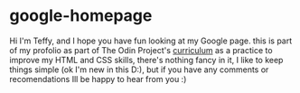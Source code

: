 # google-homepage
Hi I'm Teffy, and I hope you have fun looking at my Google page.
this is part of my profolio as part of The Odin Project's [curriculum](http://www.theodinproject.com/courses/web-development-101/lessons/html-css) as a practice to improve my HTML and CSS skills,
there's nothing fancy in it, I like to keep things simple (ok I'm new in this D:), 
but if you have any comments or recomendations Ill be happy to hear from you :)
